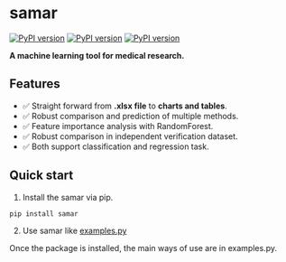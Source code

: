 # samar
[![PyPI version](https://img.shields.io/pypi/pyversions/samar.svg)](https://pypi.org/project/samar/)
[![PyPI version](https://img.shields.io/pypi/v/samar.svg)](https://pypi.org/project/samar/)
[![PyPI version](https://img.shields.io/pypi/l/ansicolortags.svg)](https://github.com/LMH0066/samar/blob/main/LICENSE)

**A machine learning tool for medical research.**

## Features

- ✅ Straight forward from **.xlsx file** to **charts and tables**.
- ✅ Robust comparison and prediction of multiple methods.
- ✅ Feature importance analysis with RandomForest.
- ✅ Robust comparison in independent verification dataset.
- ✅ Both support classification and regression task.


## Quick start

1. Install the samar via pip.

```sh
pip install samar
```

2. Use samar like [examples.py](https://github.com/LMH0066/samar/blob/main/examples.py)

Once the package is installed, the main ways of use are in examples.py.
